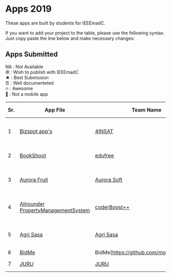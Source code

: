 # Apps 2019

These apps are built by students for IEEEmadC. 

If you want to add your project to the table, please use the following syntax. Just copy paste the line below and make necessary changes:

## Apps Submitted 
<!-- DO NOT REMOVE THIS

If you want to add your project to the table, please use the following syntax. Just copy paste the line below and make necessary changes:

| Your app name | Team Name | Short Description | [View Project](https://github.com/Your-Github-Username/Your-Project-Name) |

Please make necessary changes and add the edited lne just below the table....
-->
NA  : Not Available </br>
℗   : Wish to publish with IEEEmadC </br>
★   : Best Submission </br>
☰  : Well documenteted </br>
🔥  : Awesome </br>
📵  : Not a mobile app

| Sr. | App File | Team Name | Short Description | Licence | Country | Author | Badges |
|--------|--------|--------|--------|--------|--------|--------|--------|
| 1 | [Bizspot app's](https://github.com/JihedChalghaf/Biz-Spot/blob/master/Apk/BizspotApp.apk) | [4INSAT](https://github.com/JihedChalghaf/Biz-Spot) | A Network of business owners and service providers | MIT | Tunisia | [Jihed Chalghaf](https://github.com/jihedchalghaf) | |
| 2 | [BookShoot](https://drive.google.com/open?id=1s3FiyAtYhkJwC0REF5UBfiFxPpoPedeA)| [edufree](https://github.com/brianzhou139/BookShoot) | Book review and recommendation app| MIT | NA |[@brianzhou139](https://github.com/brianzhou139)| |
| 3 |[Aurora Fruit](https://github.com/aurora-soft/aurora-fruts/raw/master/apk/app.apk)| [Aurora Soft](https://github.com/aurora-soft/aurora-fruts) |Specialized food App | MIT | Bolivia |*Danna Calle<br> *Silvana Gutierrez<br> *Alvaro Martinez<br> *Marco Leonardini | |
| 4 |[Allrounder PropertyManagementSystem](https://drive.google.com/open?id=1A_3GV3xwT_JzhxO9seSI264QppiQI96S)| [coderBoost++](https://github.com/poojakumari11228/AllrounderPropertyManagementSystem.git) | Allrounder Property Management System App|Apache|Pakistan|[@BhagiaSheri](https://github.com/BhagiaSheri) [@poojakumari11228](https://github.com/poojakumari11228)| |
| 5|[Agri Sasa](https://github.com/bensalcie/Agri-Sasa/blob/master/IEEE%20MADC%202019%20FILES/Agrisasa.apk) | [Agri Sasa](https://github.com/bensalcie/Agri-Sasa) | Helps farmers reach customers using machine learning| MIT | Kenya | [Benard Ngoda](https://github.com/bensalcie) | |
| 6 |[BidMe](https://github.com/mobileappz007/BidMe-IEEEMadC/blob/master/apk/bidme.apk) | BidMe[https://github.com/mobileappz007] |Classifier app | MIT | India | [Shubham](https://github.com/mobileappz007) | |
| 7 |[JURU](https://drive.google.com/file/d/1u6X76Kshrd_d8qo4J6775YIykPP2ziwW/view?usp=drivesdk)| [JURU](https://github.com/solution-odii/humanitarianApp) |Humanitarian donation app| MIT | Nigeria |[@Marshall17](https://github.com/Marshall17)|
